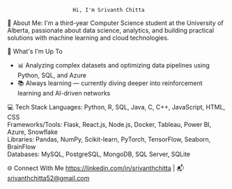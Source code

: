                         Hi, I'm Srivanth Chitta

💫 About Me:
I'm a third-year Computer Science student at the University of Alberta, passionate about data science, analytics, and building practical solutions with machine learning and cloud technologies.

🚀 What's I'm Up To
* 📊 Analyzing complex datasets and optimizing data pipelines using Python, SQL, and Azure
* 📚 Always learning — currently diving deeper into reinforcement learning and AI-driven networks

💻 Tech Stack
Languages: Python, R, SQL, Java, C, C++, JavaScript, HTML, CSS  
Frameworks/Tools: Flask, React.js, Node.js, Docker, Tableau, Power BI, Azure, Snowflake  
Libraries: Pandas, NumPy, Scikit-learn, PyTorch, TensorFlow, Seaborn, BrainFlow  
Databases: MySQL, PostgreSQL, MongoDB, SQL Server, SQLite

🌐 Connect With Me
https://linkedin.com/in/srivanthchitta | 📬 srivanthchitta52@gmail.com
